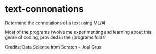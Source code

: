 # text-connonations
Determine the connotations of a text using ML/AI

Most of the programs involve me experimenting and learning about this genre of coding, provided in the /programs folder

Credits: Data Science from Scratch - Joel Grus